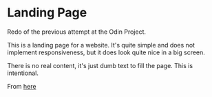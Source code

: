 # Landing Page

Redo of the previous attempt at the Odin Project.

This is a landing page for a website. It's quite simple and does not implement
responsiveness, but it does look quite nice in a big screen.

There is no real content, it's just dumb text to fill the page. 
This is intentional.

From [here](https://www.theodinproject.com/lessons/foundations-landing-page#project-solution)
